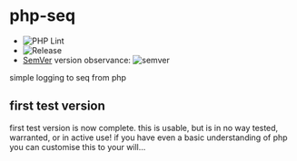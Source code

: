 # php-seq
- ![PHP Lint](https://github.com/assureddt/php-seq/actions/workflows/phplint.yml/badge.svg)
- ![Release](https://img.shields.io/github/v/release/assureddt/php-seq?style=plastic)
- [SemVer](https://semver.org/) version observance: ![semver](https://img.shields.io/badge/semver-2.0.0-blue)

simple logging to seq from php

## first test version
first test version is now complete. this is usable, but is in no way tested, warranted, or in active use!
if you have even a basic understanding of php you can customise this to your will...
